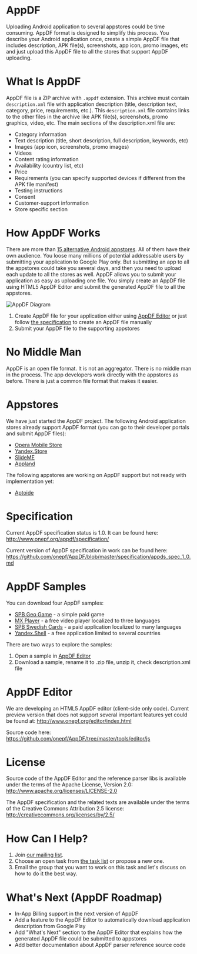AppDF
=====

Uploading Android application to several appstores could be time consuming. AppDF format is designed to simplify this process. You describe your Android application once, create a simple AppDF file that includes description, APK file(s), screenshots, app icon, promo images, etc and just upload this AppDF file to all the stores that support AppDF uploading.

What Is AppDF
=====
AppDF file is a ZIP archive with <code>.appdf</code> extension. This archive must contain <code>description.xml</code> file with
application description (title, description text, category, price, requirements, etc.). This <code>description.xml</code> file contains
links to the other files in the archive like APK file(s), screenshots, promo graphics, video, etc. The main sections
of the description.xml file are:
* Category information
* Text description (title, short description, full description, keywords, etc)
* Images (app icon, screenshots, promo images)
* Videos
* Content rating information
* Availability (country list, etc)
* Price
* Requirements (you can specify supported devices if different from the APK file manifest)
* Testing instructions
* Consent
* Customer-support information
* Store specific section

How AppDF Works
=====
There are more than <a href="https://github.com/onepf/AppDF/wiki/Android-Application-Stores">15 alternative Android appstores</a>. All of them have their own audience. You loose many millions of potential addressable users by submitting your application to Google Play only.
But submitting an app to all the appstores could take you several days, and then you need to upload each update to all the stores as well. AppDF allows you to submit your application as easy as uploading one file. You simply create an AppDF file using HTML5 AppDF Editor and submit the generated AppDF file to all the appstores. 

![AppDF Diagram](http://www.onepf.org/img/appdfdiagram.png "AppDF Diagram")

1. Create AppDF file for your application either using <a href="http://www.onepf.org/editor/">AppDF Editor</a> or just follow <a href="http://www.onepf.org/appdf/specification/">the specification</a> to create an AppDF file manually
2. Submit your AppDF file to the supporting appstores

No Middle Man
=====
AppDF is an open file format. It is not an aggregator. There is no middle man in the process. The app developers work directly with the appstores as before.
There is just a common file format that makes it easier.

Appstores
=====
We have just started the AppDF project. The following Android application stores already support AppDF format (you can go to their developer portals and submit AppDF files):
* <a href="http://apps.opera.com/">Opera Mobile Store</a>
* <a href="http://store.yandex.com/">Yandex.Store</a>
* <a href="http://slideme.org/">SlideME</a>
* <a href="http://www.applandinc.com/">Appland</a>

The following appstores are working on AppDF support but not ready with implementation yet:

* <a href="http://www.aptoide.com/">Aptoide</a>

Specification
=====

Current AppDF specification status is 1.0. It can be found here:  
http://www.onepf.org/appdf/specification/

Current version of AppDF specification in work can be found here:  
https://github.com/onepf/AppDF/blob/master/specification/appds_spec_1_0.md

AppDF Samples
=====
You can download four AppDF samples: 

* [SPB Geo Game](http://www.onepf.org/appdf/samples/com.softspb.geo_game.appdf) - a simple paid game
* [MX Player](http://www.onepf.org/appdf/samples/mxplayer.appdf) - a free video player localized to three languages
* [SPB Swedish Cards](http://www.onepf.org/appdf/samples/spbswedishcards.appdf) - a paid application localized to many languages
* [Yandex.Shell](http://www.onepf.org/appdf/samples/yandex.shell.appdf) - a free application limited to several countries

There are two ways to explore the samples:  
1. Open a sample in <a href="http://www.onepf.org/editor/">AppDF Editor</a>  
2. Download a sample, rename it to .zip file, unzip it, check description.xml file  

AppDF Editor 
=====
We are developing an HTML5 AppDF editor (client-side only code). Current preview version that does not support several important features yet could be found at:
http://www.onepf.org/editor/index.html

Source code here:
https://github.com/onepf/AppDF/tree/master/tools/editor/js

License 
=====

Source code of the AppDF Editor and the reference parser libs is available under the terms of the Apache License, Version 2.0:<br>
<a href="http://www.apache.org/licenses/LICENSE-2.0">http://www.apache.org/licenses/LICENSE-2.0</a>

The AppDF specification and the related texts are available under the terms of the Creative Commons Attribution 2.5 license:<br>
<a href="http://creativecommons.org/licenses/by/2.5/">http://creativecommons.org/licenses/by/2.5/</a>


How Can I Help?
=====
1. Join [our mailing list](http://groups.google.com/group/appdf).
2. Choose an open task from [the task list](https://github.com/onepf/AppDF/issues?labels=open+tasks&page=1&state=open) or propose a new one.
3. Email the group that you want to work on this task and let's discuss on how to do it the best way.


What's Next (AppDF Roadmap)
=====
* In-App Billing support in the next version of AppDF
* Add a feature to the AppDF Editor to automatically download application description from Google Play
* Add "What's Next" section to the AppDF Editor that explains how the generated AppDF file could be submitted to appstores
* Add better documentation about AppDF parser reference source code
